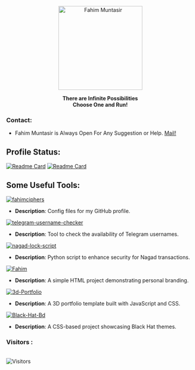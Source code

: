 <p align="center"><a href="https://github.com/fahimciphers"><img src="https://avatars.githubusercontent.com/u/84739872" width="225" height="225" alt="Fahim Muntasir"></a></p>
<b><p align="center">There are Infinite Possibilities<br>Choose One and Run!</p></b>

### Contact:
* Fahim Muntasir is Always Open For Any Suggestion or Help. <a href="mailto: fahimciphers@gmail.com"> Mail! </a>

## Profile Status:
[![Readme Card](https://github-readme-stats.vercel.app/api/top-langs?username=fahimciphers&show_icons=true&locale=en&layout=compact&theme=algolia)](https://github.com/fahimciphers)
[![Readme Card](https://github-readme-stats.vercel.app/api?username=fahimciphers&show_icons=true&locale=en&theme=algolia)](https://github.com/fahimciphers)

## Some Useful Tools:

[![fahimciphers](https://github-readme-stats.vercel.app/api/pin/?username=fahimciphers&repo=fahimciphers&theme=algolia)](https://github.com/fahimciphers/fahimciphers)
- **Description**: Config files for my GitHub profile.

[![telegram-username-checker](https://github-readme-stats.vercel.app/api/pin/?username=fahimciphers&repo=telegram-username-checker&theme=algolia)](https://github.com/fahimciphers/telegram-username-checker)
- **Description**: Tool to check the availability of Telegram usernames.

[![nagad-lock-script](https://github-readme-stats.vercel.app/api/pin/?username=fahimciphers&repo=nagad-lock-script&theme=algolia)](https://github.com/fahimciphers/nagad-lock-script)
- **Description**: Python script to enhance security for Nagad transactions.

[![Fahim](https://github-readme-stats.vercel.app/api/pin/?username=fahimciphers&repo=Fahim&theme=algolia)](https://github.com/fahimciphers/Fahim)
- **Description**: A simple HTML project demonstrating personal branding.

[![3d-Portfolio](https://github-readme-stats.vercel.app/api/pin/?username=fahimciphers&repo=3d-Portfolio&theme=algolia)](https://github.com/fahimciphers/3d-Portfolio)
- **Description**: A 3D portfolio template built with JavaScript and CSS.

[![Black-Hat-Bd](https://github-readme-stats.vercel.app/api/pin/?username=fahimciphers&repo=Black-Hat-Bd&theme=algolia)](https://github.com/fahimciphers/Black-Hat-Bd)
- **Description**: A CSS-based project showcasing Black Hat themes.


<h3>Visitors : </h3>
<br>
<img src="https://profile-counter.glitch.me/fahimciphers/count.svg" alt="Visitors">
